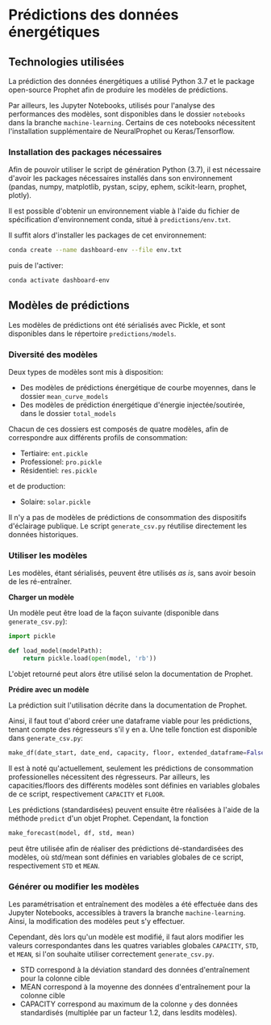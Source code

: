 # Prédictions des données énergétiques

## Technologies utilisées

La prédiction des données énergétiques a utilisé Python 3.7 et le package open-source Prophet afin de produire les modèles de prédictions.

Par ailleurs, les Jupyter Notebooks, utilisés pour l'analyse des performances des modèles, sont disponibles dans le dossier `notebooks` dans la branche `machine-learning`. Certains de ces notebooks nécessitent l'installation supplémentaire de NeuralProphet ou Keras/Tensorflow.

### Installation des packages nécessaires

Afin de pouvoir utiliser le script de génération Python (3.7), il est nécessaire d'avoir les packages nécessaires installés dans son environnement (pandas, numpy, matplotlib, pystan, scipy, ephem, scikit-learn, prophet, plotly).

Il est possible d'obtenir un environnement viable à l'aide du fichier de spécification d'environnement conda, situé à `predictions/env.txt`.

Il suffit alors d'installer les packages de cet environnement:

```bash
conda create --name dashboard-env --file env.txt
```

puis de l'activer:

```bash
conda activate dashboard-env
```

## Modèles de prédictions

Les modèles de prédictions ont été sérialisés avec Pickle, et sont disponibles dans le répertoire `predictions/models`.

### Diversité des modèles

Deux types de modèles sont mis à disposition:

- Des modèles de prédictions énergétique de courbe moyennes, dans le dossier `mean_curve_models`
- Des modèles de prédiction énergétique d'énergie injectée/soutirée, dans le dossier `total_models`

Chacun de ces dossiers est composés de quatre modèles, afin de correspondre aux différents profils de consommation:

- Tertiaire: `ent.pickle`
- Professionel: `pro.pickle`
- Résidentiel: `res.pickle`

et de production:

- Solaire: `solar.pickle`

Il n'y a pas de modèles de prédictions de consommation des dispositifs d'éclairage publique. Le script `generate_csv.py` réutilise directement les données historiques.

### Utiliser les modèles

Les modèles, étant sérialisés, peuvent être utilisés _as is_, sans avoir besoin de les ré-entraîner.

**Charger un modèle**

Un modèle peut être load de la façon suivante (disponible dans `generate_csv.py`):

```python
import pickle

def load_model(modelPath):
    return pickle.load(open(model, 'rb'))
```

L'objet retourné peut alors être utilisé selon la documentation de Prophet.

**Prédire avec un modèle**

La prédiction suit l'utilisation décrite dans la documentation de Prophet.

Ainsi, il faut tout d'abord créer une dataframe viable pour les prédictions, tenant compte des régresseurs s'il y en a. Une telle fonction est disponible dans `generate_csv.py`:
```python
make_df(date_start, date_end, capacity, floor, extended_dataframe=False):
```

Il est à noté qu'actuellement, seulement les prédictions de consommation professionelles nécessitent des régresseurs. Par ailleurs, les capacities/floors des différents modèles sont définies en variables globales de ce script, respectivement `CAPACITY` et `FLOOR`.

Les prédictions (standardisées) peuvent ensuite être réalisées à l'aide de la méthode `predict` d'un objet Prophet. Cependant, la fonction
```python
make_forecast(model, df, std, mean)
```
peut être utilisée afin de réaliser des prédictions dé-standardisées des modèles, où std/mean sont définies en variables globales de ce script, respectivement `STD` et `MEAN`.

### Générer ou modifier les modèles

Les paramétrisation et entraînement des modèles a été effectuée dans des Jupyter Notebooks, accessibles à travers la branche `machine-learning`. Ainsi, la modification des modèles peut s'y effectuer.

Cependant, dès lors qu'un modèle est modifié, il faut alors modifier les valeurs correspondantes dans les quatres variables globales `CAPACITY`, `STD`, et `MEAN`, si l'on souhaite utiliser correctement `generate_csv.py`.

- STD correspond à la déviation standard des données d'entraînement pour la colonne cible
- MEAN correspond à la moyenne des données d'entraînement pour la colonne cible
- CAPACITY correspond au maximum de la colonne `y` des données standardisés (multiplée par un facteur 1.2, dans lesdits modèles).
